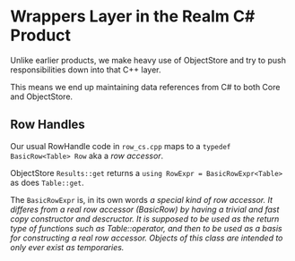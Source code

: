 Wrappers Layer in the Realm C# Product
======================================

Unlike earlier products, we make heavy use of ObjectStore and try to push responsibilities down into that C++ layer.

This means we end up maintaining data references from C# to both Core and ObjectStore.

Row Handles
-----------

Our usual RowHandle code in `row_cs.cpp` maps to a `typedef BasicRow<Table> Row` aka a _row accessor_.

ObjectStore `Results::get` returns a `using RowExpr = BasicRowExpr<Table>` as does `Table::get`.

The `BasicRowExpr` is, in its own words
_a special kind of row accessor. It differes from a real row
accessor (BasicRow) by having a trivial and fast copy constructor and
descructor. It is supposed to be used as the return type of functions such
as Table::operator[](), and then to be used as a basis for constructing a
real row accessor. Objects of this class are intended to only ever exist as
temporaries._